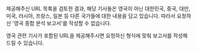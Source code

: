 제공해주신 URL 목록을 검토한 결과, 해당 기사들은 영국이 아닌 대한민국, 중국, 대만, 미국, 러시아, 프랑스, 일본 등 다른 국가들에 대한 내용을 담고 있습니다. 따라서 요청하신 '영국 종합 분석 보고서'를 작성할 수 없습니다.

영국 관련 기사가 포함된 URL을 제공해주시면 요청하신 형식에 맞춰 보고서를 작성해 드릴 수 있습니다.